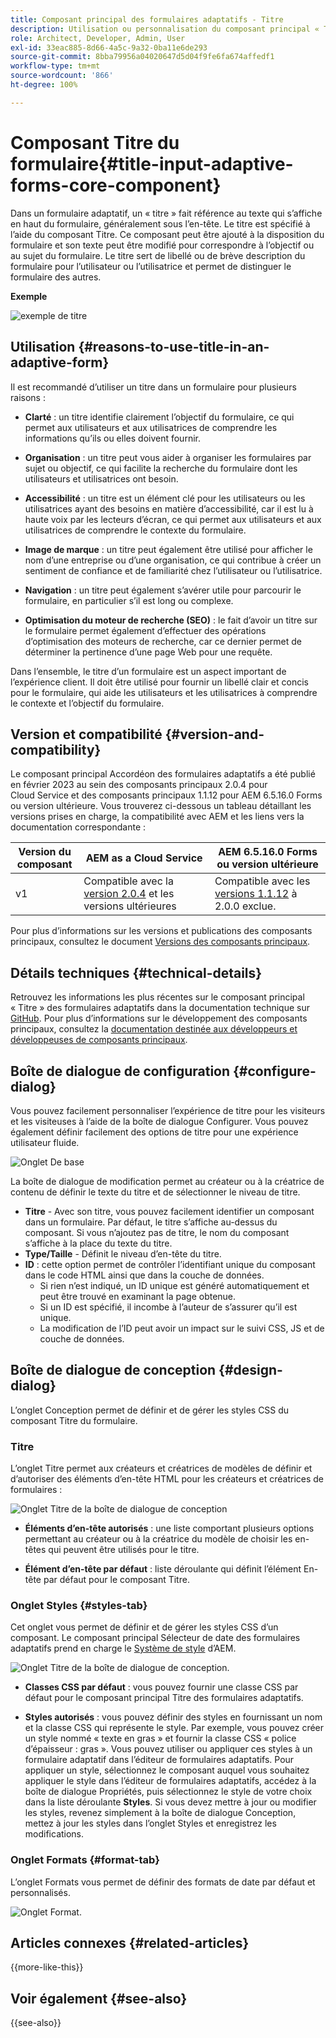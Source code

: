 ```yaml
---
title: Composant principal des formulaires adaptatifs - Titre
description: Utilisation ou personnalisation du composant principal « Titre » dans les formulaires adaptatifs.
role: Architect, Developer, Admin, User
exl-id: 33eac885-8d66-4a5c-9a32-0ba11e6de293
source-git-commit: 8bba79956a04020647d5d04f9fe6fa674affedf1
workflow-type: tm+mt
source-wordcount: '866'
ht-degree: 100%

---
```


# Composant Titre du formulaire{#title-input-adaptive-forms-core-component}

Dans un formulaire adaptatif, un « titre » fait référence au texte qui s’affiche en haut du formulaire, généralement sous l’en-tête. Le titre est spécifié à l’aide du composant Titre. Ce composant peut être ajouté à la disposition du formulaire et son texte peut être modifié pour correspondre à l’objectif ou au sujet du formulaire. Le titre sert de libellé ou de brève description du formulaire pour l’utilisateur ou l’utilisatrice et permet de distinguer le formulaire des autres.

**Exemple**

![exemple de titre](/help/adaptive-forms/assets/title.png)

## Utilisation {#reasons-to-use-title-in-an-adaptive-form}

Il est recommandé d’utiliser un titre dans un formulaire pour plusieurs raisons :

- **Clarté** : un titre identifie clairement l’objectif du formulaire, ce qui permet aux utilisateurs et aux utilisatrices de comprendre les informations qu’ils ou elles doivent fournir.

- **Organisation** : un titre peut vous aider à organiser les formulaires par sujet ou objectif, ce qui facilite la recherche du formulaire dont les utilisateurs et utilisatrices ont besoin.

- **Accessibilité** : un titre est un élément clé pour les utilisateurs ou les utilisatrices ayant des besoins en matière d’accessibilité, car il est lu à haute voix par les lecteurs d’écran, ce qui permet aux utilisateurs et aux utilisatrices de comprendre le contexte du formulaire.

- **Image de marque** : un titre peut également être utilisé pour afficher le nom d’une entreprise ou d’une organisation, ce qui contribue à créer un sentiment de confiance et de familiarité chez l’utilisateur ou l’utilisatrice.

- **Navigation** : un titre peut également s’avérer utile pour parcourir le formulaire, en particulier s’il est long ou complexe.

- **Optimisation du moteur de recherche (SEO)** : le fait d’avoir un titre sur le formulaire permet également d’effectuer des opérations d’optimisation des moteurs de recherche, car ce dernier permet de déterminer la pertinence d’une page Web pour une requête.

Dans l’ensemble, le titre d’un formulaire est un aspect important de l’expérience client. Il doit être utilisé pour fournir un libellé clair et concis pour le formulaire, qui aide les utilisateurs et les utilisatrices à comprendre le contexte et l’objectif du formulaire.

## Version et compatibilité {#version-and-compatibility}

Le composant principal Accordéon des formulaires adaptatifs a été publié en février 2023 au sein des composants principaux 2.0.4 pour Cloud Service et des composants principaux 1.1.12 pour AEM 6.5.16.0 Forms ou version ultérieure. Vous trouverez ci-dessous un tableau détaillant les versions prises en charge, la compatibilité avec AEM et les liens vers la documentation correspondante :

| Version du composant | AEM as a Cloud Service | AEM 6.5.16.0 Forms ou version ultérieure |
|---|---|---|
| v1 | Compatible avec la <br>[version 2.0.4](/help/adaptive-forms/version.md) et les versions ultérieures | Compatible avec les<br>[versions 1.1.12](/help/adaptive-forms/version.md) à 2.0.0 exclue. |

Pour plus d’informations sur les versions et publications des composants principaux, consultez le document [Versions des composants principaux](/help/adaptive-forms/version.md).

<!-- ## Sample Component Output {#sample-component-output}

To experience the Accordion Component as well as see examples of its configuration options as well as HTML and JSON output, visit the [Component Library](https://adobe.com/go/aem_cmp_library_accordion). -->


## Détails techniques {#technical-details}

Retrouvez les informations les plus récentes sur le composant principal « Titre » des formulaires adaptatifs dans la documentation technique sur [GitHub](https://github.com/adobe/aem-core-forms-components/tree/master/ui.af.apps/src/main/content/jcr_root/apps/core/fd/components/form/title/v1/title). Pour plus d’informations sur le développement des composants principaux, consultez la [documentation destinée aux développeurs et développeuses de composants principaux](/help/developing/overview.md).

## Boîte de dialogue de configuration {#configure-dialog}

Vous pouvez facilement personnaliser l’expérience de titre pour les visiteurs et les visiteuses à l’aide de la boîte de dialogue Configurer. Vous pouvez également définir facilement des options de titre pour une expérience utilisateur fluide.

![Onglet De base](/help/adaptive-forms/assets/title_properties.png)

La boîte de dialogue de modification permet au créateur ou à la créatrice de contenu de définir le texte du titre et de sélectionner le niveau de titre.

- **Titre** - Avec son titre, vous pouvez facilement identifier un composant dans un formulaire. Par défaut, le titre s’affiche au-dessus du composant. Si vous n’ajoutez pas de titre, le nom du composant s’affiche à la place du texte du titre.
- **Type/Taille** - Définit le niveau d’en-tête du titre.
- **ID** : cette option permet de contrôler l’identifiant unique du composant dans le code HTML ainsi que dans la couche de données.
   - Si rien n’est indiqué, un ID unique est généré automatiquement et peut être trouvé en examinant la page obtenue.
   - Si un ID est spécifié, il incombe à l’auteur de s’assurer qu’il est unique.
   - La modification de l’ID peut avoir un impact sur le suivi CSS, JS et de couche de données.

## Boîte de dialogue de conception {#design-dialog}

L’onglet Conception permet de définir et de gérer les styles CSS du composant Titre du formulaire.

### Titre

L’onglet Titre permet aux créateurs et créatrices de modèles de définir et d’autoriser des éléments d’en-tête HTML pour les créateurs et créatrices de formulaires :

![Onglet Titre de la boîte de dialogue de conception](/help/adaptive-forms/assets/title_heading.png)

- **Éléments d’en-tête autorisés** : une liste comportant plusieurs options permettant au créateur ou à la créatrice du modèle de choisir les en-têtes qui peuvent être utilisés pour le titre.

- **Élément d’en-tête par défaut** : liste déroulante qui définit l’élément En-tête par défaut pour le composant Titre.

### Onglet Styles {#styles-tab}

Cet onglet vous permet de définir et de gérer les styles CSS d’un composant. Le composant principal Sélecteur de date des formulaires adaptatifs prend en charge le [Système de style](/help/get-started/authoring.md#component-styling) d’AEM.

![Onglet Titre de la boîte de dialogue de conception.](/help/adaptive-forms/assets/title_styles.png)

- **Classes CSS par défaut** : vous pouvez fournir une classe CSS par défaut pour le composant principal Titre des formulaires adaptatifs.

- **Styles autorisés** : vous pouvez définir des styles en fournissant un nom et la classe CSS qui représente le style. Par exemple, vous pouvez créer un style nommé « texte en gras » et fournir la classe CSS « police d’épaisseur : gras ». Vous pouvez utiliser ou appliquer ces styles à un formulaire adaptatif dans l’éditeur de formulaires adaptatifs. Pour appliquer un style, sélectionnez le composant auquel vous souhaitez appliquer le style dans l’éditeur de formulaires adaptatifs, accédez à la boîte de dialogue Propriétés, puis sélectionnez le style de votre choix dans la liste déroulante **Styles**. Si vous devez mettre à jour ou modifier les styles, revenez simplement à la boîte de dialogue Conception, mettez à jour les styles dans l’onglet Styles et enregistrez les modifications.

### Onglet Formats {#format-tab}

L’onglet Formats vous permet de définir des formats de date par défaut et personnalisés.

![Onglet Format.](/help/adaptive-forms/assets/title_styles.png)

<!--

## Related article {#related-article}

* [Create a standalone Adaptive Form](https://experienceleague.adobe.com/docs/experience-manager-cloud-service/content/forms/adaptive-forms-authoring/authoring-adaptive-forms-core-components/create-an-adaptive-form-on-forms-cs/creating-adaptive-form-core-components.html)

-->

## Articles connexes {#related-articles}


{{more-like-this}}

## Voir également {#see-also}

{{see-also}}